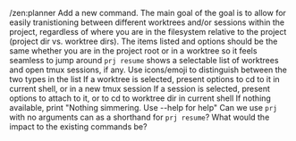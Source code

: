 /zen:planner
Add a new command. The main goal of the goal is to allow for easily tranistioning between different worktrees and/or sessions within the project, regardless of where you are in the filesystem relative to the project (project dir vs. worktree dirs). The items listed and options should be the same whether you are in the project root or in a worktree so it feels seamless to jump around
`prj resume` shows a selectable list of worktrees and open tmux sessions, if any. Use icons/emoji to distinguish between the two types in the list
If a worktree is selected, present options to cd to it in current shell, or in a new tmux session
If a session is selected, present options to attach to it, or to cd to worktree dir in current shell
If nothing available, print "Nothing simmering. Use --help for help"
Can we use `prj` with no arguments can as a shorthand for `prj resume`? What would the impact to the existing commands be?
